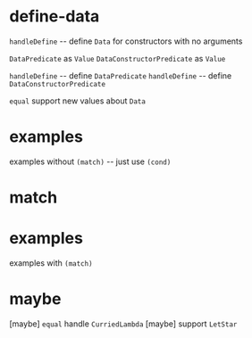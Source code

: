 # define-data

`handleDefine` -- define `Data` for constructors with no arguments

`DataPredicate` as `Value`
`DataConstructorPredicate` as `Value`

`handleDefine` -- define `DataPredicate`
`handleDefine` -- define `DataConstructorPredicate`

`equal` support new values about `Data`

# examples

examples without `(match)` -- just use `(cond)`

# match

# examples

examples with `(match)`

# maybe

[maybe] `equal` handle `CurriedLambda`
[maybe] support `LetStar`
